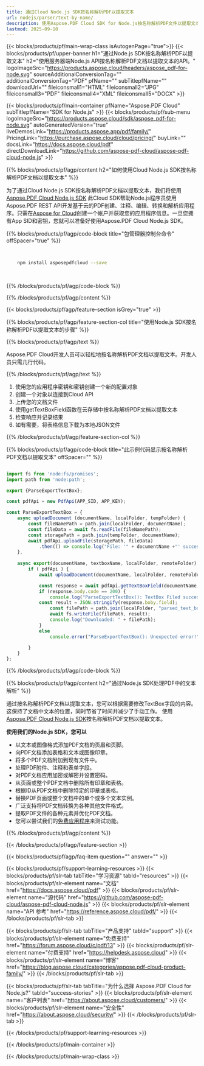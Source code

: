 ```yaml
---
title: 通过Cloud Node.js SDK按名称解析PDF以提取文本
url: nodejs/parser/text-by-name/
description: 使用Aspose.PDF Cloud SDK for Node.js按名称解析PDF文件以提取文本。增强可发现性和索引。
lastmod: 2025-09-10
---
```


{{< blocks/products/pf/main-wrap-class isAutogenPage="true">}}
{{< blocks/products/pf/upper-banner h1="通过Node.js SDK按名称解析PDF以提取文本" h2="使用服务器端Node.js API按名称解析PDF文档以提取文本的API。" logoImageSrc="https://products.aspose.cloud/headers/aspose_pdf-for-node.svg" sourceAdditionalConversionTag="" additionalConversionTag="PDF" pfName="" subTitlepfName="" downloadUrl="" fileiconsmall1="HTML" fileiconsmall2="JPG" fileiconsmall3="PDF" fileiconsmall4="XML" fileiconsmall5="DOCX" >}}

{{< blocks/products/pf/main-container pfName="Aspose.PDF Cloud" subTitlepfName="SDK for Node.js" >}}
{{< blocks/products/pf/sub-menu logoImageSrc="https://products.aspose.cloud/sdk/aspose_pdf-for-node.svg"
autoGeneratedVersion="true"
liveDemosLink="https://products.aspose.app/pdf/family/" PricingLink="https://purchase.aspose.cloud/cloud/pricing/" buyLink="" docsLink="https://docs.aspose.cloud/pdf"  directDownloadLink="https://github.com/aspose-pdf-cloud/aspose-pdf-cloud-node.js" >}}

{{% blocks/products/pf/agp/content h2="如何使用Cloud Node.js SDK按名称解析PDF文档以提取文本" %}}

为了通过Cloud Node.js SDK按名称解析PDF文档以提取文本，我们将使用
[Aspose.PDF Cloud Node.js SDK](https://products.aspose.cloud/pdf/nodejs/)
此Cloud SDK帮助Node.js程序员使用Aspose.PDF REST API开发基于云的PDF创建、注释、编辑、转换和解析应用程序。只需在[Aspose for Cloud](https://dashboard.aspose.cloud/#/apps)创建一个帐户并获取您的应用程序信息。一旦您拥有App SID和密钥，您就可以准备好使用Aspose.PDF Cloud Node.js SDK。

{{% blocks/products/pf/agp/code-block title="包管理器控制台命令" offSpacer="true" %}}

```bash

     
    npm install asposepdfcloud --save
     
     

```

{{% /blocks/products/pf/agp/code-block %}}

{{% /blocks/products/pf/agp/content %}}

{{< blocks/products/pf/agp/feature-section isGrey="true" >}}

{{% blocks/products/pf/agp/feature-section-col title="使用Node.js SDK按名称解析PDF以提取文本的步骤" %}}

{{% blocks/products/pf/agp/text %}}

Aspose.PDF Cloud开发人员可以轻松地按名称解析PDF文档以提取文本。开发人员只需几行代码。

{{% /blocks/products/pf/agp/text %}}

1. 使用您的应用程序密钥和密钥创建一个新的配置对象
1. 创建一个对象以连接到Cloud API
1. 上传您的文档文件
1. 使用getTextBoxField函数在云存储中按名称解析PDF文档以提取文本
1. 检查响应并记录结果
1. 如有需要，将表格信息下载为本地JSON文件

{{% /blocks/products/pf/agp/feature-section-col %}}

{{% blocks/products/pf/agp/code-block title="此示例代码显示按名称解析PDF文档以提取文本" offSpacer="" %}}

```js

import fs from 'node:fs/promises';
import path from 'node:path';

export {ParseExportTextBox};

const pdfApi = new PdfApi(APP_SID, APP_KEY);

const ParseExportTextBox = {
    async uploadDocument (documentName, localFolder, tempFolder) {
        const fileNamePath = path.join(localFolder, documentName);
        const fileData = await fs.readFile(fileNamePath);
        const storagePath = path.join(tempFolder, documentName);
        await pdfApi.uploadFile(storagePath, fileData)
            .then(() => console.log("File: '" + documentName +"' successfully uploaded."));
    },
    
    async export(documentName, textboxName, localFolder, remoteFolder) {
        if ( pdfApi ) {
            await uploadDocument(documentName, localFolder, remoteFolder);

            const response = await pdfApi.getTextBoxField(documentName, textboxName, null, remoteFolder);
            if (response.body.code == 200) {
                console.log("ParseExportTextBox(): TextBox Filed successfully extracted!");
         	const result = JSON.stringify(response.boby.field);
                const filePath = path.join(localFolder, "parsed_text_box_output.json");
                await fs.writeFile(filePath, result);
                console.log("Downloaded: " + filePath);   
            }
            else
                console.error("ParseExportTextBox(): Unexpected error!") 

        }
    }
};
```

{{% /blocks/products/pf/agp/code-block %}}

{{% blocks/products/pf/agp/content h2="通过Node.js SDK处理PDF中的文本解析" %}}

通过按名称解析PDF文档以提取文本，您可以根据需要修改TextBox字段的内容。这保持了文档中文本的位置，同时节省了时间并减少了手动工作。
使用[Aspose.PDF Cloud Node.js SDK](https://products.aspose.cloud/pdf/nodejs/)按名称解析PDF文档以提取文本。

**使用我们的Node.js SDK，您可以**

+ 以文本或图像格式添加PDF文档的页眉和页脚。
+ 向PDF文档添加表格和文本或图像印章。
+ 将多个PDF文档附加到现有文件中。
+ 处理PDF附件、注释和表单字段。
+ 对PDF文档应用加密或解密并设置密码。
+ 从页面或整个PDF文档中删除所有印章和表格。
+ 根据ID从PDF文档中删除特定的印章或表格。
+ 替换PDF页面或整个文档中的单个或多个文本实例。
+ 广泛支持将PDF文档转换为各种其他文件格式。
+ 提取PDF文件的各种元素并优化PDF文档。
+ 您可以尝试我们的[免费应用程序](https://products.aspose.app/pdf/)来测试功能。

{{% /blocks/products/pf/agp/content %}}

{{< /blocks/products/pf/agp/feature-section >}}

{{< blocks/products/pf/agp/faq-item question="" answer="" >}}

{{< blocks/products/pf/support-learning-resources >}}
{{< blocks/products/pf/slr-tab tabTitle="学习资源" tabId="resources" >}}
{{< blocks/products/pf/slr-element name="文档" href="https://docs.aspose.cloud/pdf" >}}
{{< blocks/products/pf/slr-element name="源代码" href="https://github.com/aspose-pdf-cloud/aspose-pdf-cloud-node.js" >}}
{{< blocks/products/pf/slr-element name="API 参考" href="https://reference.aspose.cloud/pdf/" >}}
{{< /blocks/products/pf/slr-tab >}}

{{< blocks/products/pf/slr-tab tabTitle="产品支持" tabId="support" >}}
{{< blocks/products/pf/slr-element name="免费支持" href="https://forum.aspose.cloud/c/pdf/13" >}}
{{< blocks/products/pf/slr-element name="付费支持" href="https://helpdesk.aspose.cloud" >}}
{{< blocks/products/pf/slr-element name="博客" href="https://blog.aspose.cloud/categories/aspose.pdf-cloud-product-family/" >}}
{{< /blocks/products/pf/slr-tab >}}

{{< blocks/products/pf/slr-tab tabTitle="为什么选择 Aspose.PDF Cloud for Node.js?" tabId="success-stories" >}}
{{< blocks/products/pf/slr-element name="客户列表" href="https://about.aspose.cloud/customers/" >}}
{{< blocks/products/pf/slr-element name="安全性" href="https://about.aspose.cloud/security/" >}}
{{< /blocks/products/pf/slr-tab >}}

{{< /blocks/products/pf/support-learning-resources >}}

{{< /blocks/products/pf/main-container >}}

{{< /blocks/products/pf/main-wrap-class >}}


